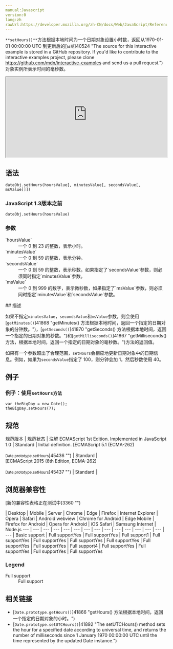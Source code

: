 ```yaml
---
manual:Javascript
version:0
lang:zh
rawUrl:https://developer.mozilla.org/zh-CN/docs/Web/JavaScript/Reference/Global_Objects/Date/setHours
---
```






`**setHours()**`方法根据本地时间为一个日期对象设置小时数，返回从1970-01-01 00:00:00 UTC 到更新后的[`日期`]40524 "The source for this interactive example is stored in a GitHub repository. If you'd like to contribute to the interactive examples project, please clone https://github.com/mdn/interactive-examples and send us a pull request.")对象实例所表示时间的毫秒数。

<iframe src='https://interactive-examples.mdn.mozilla.net/pages/js/date-sethours.html' width='100%' height='250'></iframe>

## 语法<a name="Syntax"></a>

```
dateObj.setHours(hoursValue[, minutesValue[, secondsValue[, msValue]]])

```

### JavaScript 1.3版本之前<a name="Versions_prior_to_JavaScript_1.3"></a>

```
dateObj.setHours(hoursValue) 
```

### 参数<a name="Parameters"></a>
<dl><dt id=''>`hoursValue`</dt><dd>一个 0 到 23 的整数，表示小时。</dd><dt id=''>`minutesValue`</dt><dd>一个 0 到 59 的整数，表示分钟。</dd><dt id=''>`secondsValue`</dt><dd>一个 0 到 59 的整数，表示秒数。如果指定了`secondsValue`参数，则必须同时指定`minutesValue`参数。</dd><dt id=''>`msValue`</dt><dd>一个 0 到 999 的数字，表示微秒数，如果指定了`msValue`参数，则必须同时指定`minutesValue`和`secondsValue`参数。</dd></dl>
## 描述<a name="Description"></a>


如果不指定`minutesValue`，`secondsValue`和`msValue`参数，则会使用[`getMinutes()`]41868 "getMinutes() 方法根据本地时间，返回一个指定的日期对象的分钟数。")，[`getSeconds()`]41870 "getSeconds() 方法根据本地时间，返回一个指定的日期对象的秒数。")和[`getMilliseconds()`]41867 "getMilliseconds() 方法，根据本地时间，返回一个指定的日期对象的毫秒数。")方法的返回值。



如果有一个参数超出了合理范围，`setHours`会相应地更新日期对象中的日期信息。例如，如果为`secondsValue`指定了 100，则分钟会加 1，然后秒数使用 40。


## 例子<a name="Examples"></a>

### 例子：使用`setHours方法`<a name="Example:_Using_setHours"></a>

```
var theBigDay = new Date();
theBigDay.setHours(7);
```

## 规范<a name="规范"></a>

规范版本 | 规范状态 | 注解 
ECMAScript 1st Edition. Implemented in JavaScript 1.0 | Standard | Initial definition. 
[ECMAScript 5.1 (ECMA-262)<br></br><small>Date.prototype.setHours</small>]45436 "") | Standard |  
[ECMAScript 2015 (6th Edition, ECMA-262)<br></br><small>Date.prototype.setHours</small>]45437 "") | Standard |  


## 浏览器兼容性<a name="浏览器兼容性"></a>
[新的兼容性表格正在测试中<i></i>]3360 "")

 | <abbr>Desktop<i></i></abbr> | <abbr>Mobile<i></i></abbr> | <abbr>Server<i></i></abbr> 
 | <abbr>Chrome<i></i></abbr> | <abbr>Edge<i></i></abbr> | <abbr>Firefox<i></i></abbr> | <abbr>Internet Explorer<i></i></abbr> | <abbr>Opera<i></i></abbr> | <abbr>Safari<i></i></abbr> | <abbr>Android webview<i></i></abbr> | <abbr>Chrome for Android<i></i></abbr> | <abbr>Edge Mobile<i></i></abbr> | <abbr>Firefox for Android<i></i></abbr> | <abbr>Opera for Android<i></i></abbr> | <abbr>iOS Safari<i></i></abbr> | <abbr>Samsung Internet<i></i></abbr> | <abbr>Node.js<i></i></abbr> 
 ---  |  ---  |  ---  |  ---  |  ---  |  ---  |  ---  |  ---  |  ---  |  ---  |  ---  |  ---  |  ---  |  ---  |  ---  | 
Basic support | <abbr>Full support</abbr>Yes | <abbr>Full support</abbr>Yes | <abbr>Full support</abbr>1 | <abbr>Full support</abbr>Yes | <abbr>Full support</abbr>Yes | <abbr>Full support</abbr>Yes | <abbr>Full support</abbr>Yes | <abbr>Full support</abbr>Yes | <abbr>Full support</abbr>Yes | <abbr>Full support</abbr>4 | <abbr>Full support</abbr>Yes | <abbr>Full support</abbr>Yes | <abbr>Full support</abbr>Yes | <abbr>Full support</abbr>Yes 


### Legend<a name="Legend"></a>
<dl><dt id=''><abbr>Full support</abbr></dt><dd>Full support</dd></dl>

## 相关链接<a name="See_Also"></a>

* [`Date.prototype.getHours()`]41866 "getHours() 方法根据本地时间，返回一个指定的日期对象的小时。")
* [`Date.prototype.setUTCHours()`]41892 "The setUTCHours() method sets the hour for a specified date according to universal time, and returns the number of milliseconds since 1 January 1970 00:00:00 UTC until the time represented by the updated Date instance.")



